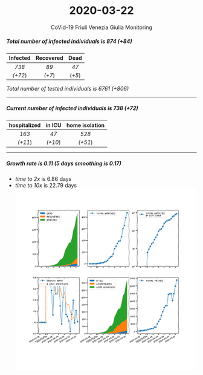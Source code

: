 <div align='center'>

# 2020-03-22
CoVid-19 Friuli Venezia Giulia Monitoring
</div>

##### Total number of infected individuals is 874 (+84)
Infected | Recovered | Dead
:---: | :---: | :---:
*738* | *89* | *47*
*(+72*) | *(+7*) | (*+5*)

*Total number of tested individuals is 6761 (+806)*
***
##### Current number of infected individuals is 738 (+72)
hospitalized | in ICU | home isolation
:---: | :---: | :---:
*163* |*47* |*528*
*(+11*) |*(+10*) |*(+51*)
***
##### Growth rate is 0.11 (5 days smoothing is 0.17)
- *time to 2x* is 6.86 days
- *time to 10x* is 22.79 days
![stats][stats]

[stats]: stats_FriuliVeneziaGiulia.png
